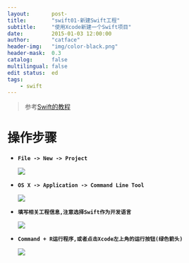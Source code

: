 ```yaml
---
layout:       post-
title:        "swift01-新建Swift工程"
subtitle:     "使用Xcode新建一个Swift项目"
date:         2015-01-03 12:00:00
author:       "catface"
header-img:   "img/color-black.png"
header-mask:  0.3
catalog:      false
multilingual: false
edit status:  ed
tags:
    - swift
---
```


> 参考<a target="_blank" href="http://www.swift51.com/swift2.2/">Swift的教程</a>

# 操作步骤

- **`File -> New -> Project`**

	![](https://imgconvert.csdnimg.cn/aHR0cDovL2ltZy5ibG9nLmNzZG4ubmV0LzIwMTYwNTE2MTYwODI5NzU1)

- **`OS X -> Application -> Command Line Tool`**

	![](https://imgconvert.csdnimg.cn/aHR0cDovL2ltZy5ibG9nLmNzZG4ubmV0LzIwMTYwNTE2MTYwOTQxOTU4)

- **`填写相关工程信息,注意选择Swift作为开发语言`**

	![](https://imgconvert.csdnimg.cn/aHR0cDovL2ltZy5ibG9nLmNzZG4ubmV0LzIwMTYwNTE2MTYxMDM5OTQz)

- **`Command + R运行程序,或者点击Xcode左上角的运行按钮(绿色箭头)`**

	![](https://imgconvert.csdnimg.cn/aHR0cDovL2ltZy5ibG9nLmNzZG4ubmV0LzIwMTYwNTE2MTYxMTI4NDQz)
